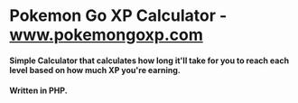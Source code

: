 # Pokemon Go XP Calculator - www.pokemongoxp.com

#### Simple Calculator that calculates how long it'll take for you to reach each level based on how much XP you're earning.

#### Written in PHP.
